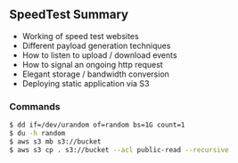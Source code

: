 ## SpeedTest Summary
- Working of speed test websites
- Different payload generation techniques
- How to listen to upload / download events
- How to signal an ongoing http request
- Elegant storage / bandwidth conversion
- Deploying static application via S3

### Commands
```bash
$ dd if=/dev/urandom of=random bs=1G count=1
$ du -h random
$ aws s3 mb s3://bucket
$ aws s3 cp . s3://bucket --acl public-read --recursive
```